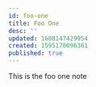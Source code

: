 ```yaml
---
id: foo-one
title: Foo One
desc: ''
updated: 1608147429954
created: 1595170096361
published: true
---
```


This is the foo one note